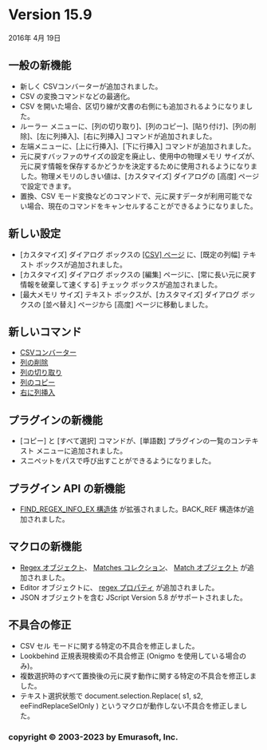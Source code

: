 # Version 15.9

2016年 4月 19日

## 一般の新機能

- 新しく CSVコンバーターが追加されました。
- CSV の変換コマンドなどの最適化。
- CSV を開いた場合、区切り線が文書の右側にも追加されるようになりました。
- ルーラー メニューに、\[列の切り取り\]、\[列のコピー\]、\[貼り付け\]、\[列の削除\]、\[左に列挿入\]、\[右に列挿入\] コマンドが追加されました。
- 左端メニューに、\[上に行挿入\]、\[下に行挿入\] コマンドが追加されました。
- 元に戻すバッファのサイズの設定を廃止し、使用中の物理メモリ サイズが、元に戻す情報を保存するかどうかを決定するために使用されるようになりました。物理メモリのしきい値は、\[カスタマイズ\] ダイアログの \[高度\] ページで設定できます。
- 置換、CSV モード変換などのコマンドで、元に戻すデータが利用可能でない場合、現在のコマンドをキャンセルすることができるようになりました。

## 新しい設定

- \[カスタマイズ\] ダイアログ ボックスの [\[CSV\] ページ](../dlg/customize/csv/index) に、\[既定の列幅\] テキスト ボックスが追加されました。
- \[カスタマイズ\] ダイアログ ボックスの \[編集\] ページに、\[常に長い元に戻す情報を破棄して速くする\] チェック ボックスが追加されました。
- \[最大メモリ サイズ\] テキスト ボックスが、\[カスタマイズ\] ダイアログ ボックスの \[並べ替え\] ページから \[高度\] ページに移動しました。

## 新しいコマンド

- [CSVコンバーター](../cmd/csv/csv_converter)
- [列の削除](../cmd/edit/delete_column)
- [列の切り取り](../cmd/edit/cut_column)
- [列のコピー](../cmd/edit/copy_column)
- [右に列挿入](../cmd/csv/insert_column_right)

## プラグインの新機能

- \[コピー\] と \[すべて選択\] コマンドが、\[単語数\] プラグインの一覧のコンテキスト メニューに追加されました。
- スニペットをパスで呼び出すことができるようになりました。

## プラグイン API の新機能

- [FIND\_REGEX\_INFO\_EX 構造体](../plugin/structure/find_regex_info_ex) が拡張されました。BACK\_REF 構造体が追加されました。

## マクロの新機能

- [Regex オブジェクト](../macro/regex/index)、 [Matches コレクション](../macro/matches/index)、 [Match オブジェクト](../macro/match/index) が追加されました。
- Editor オブジェクトに、 [regex プロパティ](../macro/editor/regex) が追加されました。
- JSON オブジェクトを含む JScript Version 5.8 がサポートされました。

## 不具合の修正

- CSV セル モードに関する特定の不具合を修正しました。
- Lookbehind 正規表現検索の不具合修正 (Onigmo を使用している場合のみ)。
- 複数選択時のすべて置換後の元に戻す動作に関する特定の不具合を修正しました。
- テキスト選択状態で document.selection.Replace( s1, s2, eeFindReplaceSelOnly ) というマクロが動作しない不具合を修正しました。

### copyright © 2003-2023 by Emurasoft, Inc.
